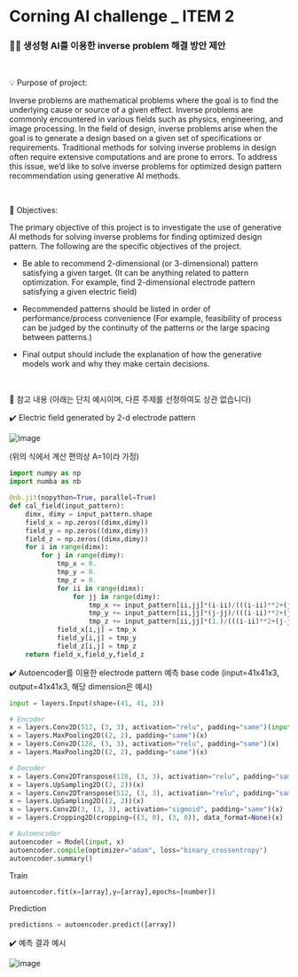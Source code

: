 # Corning AI challenge _ ITEM 2 

### 🏴‍☠️ 생성형 AI를 이용한 inverse problem 해결 방안 제안


<br/>

💡 Purpose of project:

Inverse problems are mathematical problems where the goal is to find the underlying cause or source of a given effect. Inverse problems are commonly encountered in various fields such as physics, engineering, and image processing. In the field of design, inverse problems arise when the goal is to generate a design based on a given set of specifications or requirements. Traditional methods for solving inverse problems in design often require extensive computations and are prone to errors. To address this issue, we’d like to solve inverse problems for optimized design pattern recommendation using generative AI methods.


<br/>

🔑 Objectives:

The primary objective of this project is to investigate the use of generative AI methods for solving inverse problems for finding optimized design pattern. The following are the specific objectives of the project.


  * Be able to recommend 2-dimensional (or 3-dimensional) pattern satisfying a given target. (It can be anything related to pattern optimization. For example, find 2-dimensional electrode pattern satisfying a given electric field)


  * Recommended patterns should be listed in order of performance/process convenience (For example, feasibility of process can be judged by the continuity of the patterns or the large spacing between patterns.)


  * Final output should include the explanation of how the generative models work and why they make certain decisions.


<br/>

📖 참고 내용 (아래는 단지 예시이며, 다른 주제를 선정하여도 상관 없습니다) 

✔️ Electric field generated by 2-d electrode pattern

![image](https://github.com/CORNING-AI-CHALLENGE/item2/assets/146830948/196055c2-f172-436c-a766-71fb4bdf20ca)


(위의 식에서 계산 편의상 A=1이라 가정)
```python
import numpy as np
import numba as nb

@nb.jit(nopython=True, parallel=True)
def cal_field(input_pattern):
    dimx, dimy = input_pattern.shape 
    field_x = np.zeros((dimx,dimy))
    field_y = np.zeros((dimx,dimy))
    field_z = np.zeros((dimx,dimy))
    for i in range(dimx):
        for j in range(dimy):
            tmp_x = 0.
            tmp_y = 0.
            tmp_z = 0.
            for ii in range(dimx):
                for jj in range(dimy):
                    tmp_x += input_pattern[ii,jj]*(i-ii)/(((i-ii)**2+(j-jj)**2+1**2)**(3/2))
                    tmp_y += input_pattern[ii,jj]*(j-jj)/(((i-ii)**2+(j-jj)**2+1**2)**(3/2))
                    tmp_z += input_pattern[ii,jj]*(1.)/(((i-ii)**2+(j-jj)**2+1**2)**(3/2))
            field_x[i,j] = tmp_x
            field_y[i,j] = tmp_y
            field_z[i,j] = tmp_z
    return field_x,field_y,field_z
```


✔️ Autoencoder를 이용한 electrode pattern 예측 base code (input=41x41x3, output=41x41x3, 해당 dimension은 예시)
```python
input = layers.Input(shape=(41, 41, 3))

# Encoder
x = layers.Conv2D(512, (3, 3), activation="relu", padding="same")(input)
x = layers.MaxPooling2D((2, 2), padding="same")(x)
x = layers.Conv2D(128, (3, 3), activation="relu", padding="same")(x)
x = layers.MaxPooling2D((2, 2), padding="same")(x)

# Decoder
x = layers.Conv2DTranspose(128, (3, 3), activation="relu", padding="same")(x)
x = layers.UpSampling2D((2, 2))(x)
x = layers.Conv2DTranspose(512, (3, 3), activation="relu", padding="same")(x)
x = layers.UpSampling2D((2, 2))(x)
x = layers.Conv2D(3, (3, 3), activation="sigmoid", padding="same")(x)
x = layers.Cropping2D(cropping=((3, 0), (3, 0)), data_format=None)(x)

# Autoencoder
autoencoder = Model(input, x)
autoencoder.compile(optimizer="adam", loss="binary_crossentropy")
autoencoder.summary()
```

Train
```python
autoencoder.fit(x=[array],y=[array],epochs=[number])
```

Prediction
```python
predictions = autoencoder.predict([array])
```

✔️ 예측 결과 예시 

![image](https://github.com/CORNING-AI-CHALLENGE/item2/assets/146830948/3c069f00-74e4-492e-a99d-6adb782b49cd)





